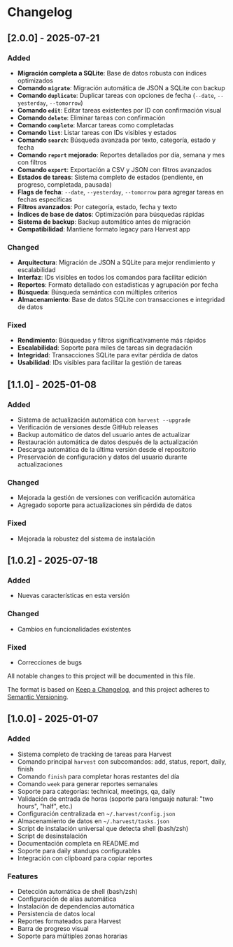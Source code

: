 # Changelog
## [2.0.0] - 2025-07-21

### Added
- **Migración completa a SQLite**: Base de datos robusta con índices optimizados
- **Comando `migrate`**: Migración automática de JSON a SQLite con backup
- **Comando `duplicate`**: Duplicar tareas con opciones de fecha (`--date`, `--yesterday`, `--tomorrow`)
- **Comando `edit`**: Editar tareas existentes por ID con confirmación visual
- **Comando `delete`**: Eliminar tareas con confirmación
- **Comando `complete`**: Marcar tareas como completadas
- **Comando `list`**: Listar tareas con IDs visibles y estados
- **Comando `search`**: Búsqueda avanzada por texto, categoría, estado y fecha
- **Comando `report` mejorado**: Reportes detallados por día, semana y mes con filtros
- **Comando `export`**: Exportación a CSV y JSON con filtros avanzados
- **Estados de tareas**: Sistema completo de estados (pendiente, en progreso, completada, pausada)
- **Flags de fecha**: `--date`, `--yesterday`, `--tomorrow` para agregar tareas en fechas específicas
- **Filtros avanzados**: Por categoría, estado, fecha y texto
- **Índices de base de datos**: Optimización para búsquedas rápidas
- **Sistema de backup**: Backup automático antes de migración
- **Compatibilidad**: Mantiene formato legacy para Harvest app

### Changed
- **Arquitectura**: Migración de JSON a SQLite para mejor rendimiento y escalabilidad
- **Interfaz**: IDs visibles en todos los comandos para facilitar edición
- **Reportes**: Formato detallado con estadísticas y agrupación por fecha
- **Búsqueda**: Búsqueda semántica con múltiples criterios
- **Almacenamiento**: Base de datos SQLite con transacciones e integridad de datos

### Fixed
- **Rendimiento**: Búsquedas y filtros significativamente más rápidos
- **Escalabilidad**: Soporte para miles de tareas sin degradación
- **Integridad**: Transacciones SQLite para evitar pérdida de datos
- **Usabilidad**: IDs visibles para facilitar la gestión de tareas

## [1.1.0] - 2025-01-08

### Added
- Sistema de actualización automática con `harvest --upgrade`
- Verificación de versiones desde GitHub releases
- Backup automático de datos del usuario antes de actualizar
- Restauración automática de datos después de la actualización
- Descarga automática de la última versión desde el repositorio
- Preservación de configuración y datos del usuario durante actualizaciones

### Changed
- Mejorada la gestión de versiones con verificación automática
- Agregado soporte para actualizaciones sin pérdida de datos

### Fixed
- Mejorada la robustez del sistema de instalación

## [1.0.2] - 2025-07-18

### Added
- Nuevas características en esta versión

### Changed
- Cambios en funcionalidades existentes

### Fixed
- Correcciones de bugs



All notable changes to this project will be documented in this file.

The format is based on [Keep a Changelog](https://keepachangelog.com/en/1.0.0/),
and this project adheres to [Semantic Versioning](https://semver.org/spec/v2.0.0.html).

## [1.0.0] - 2025-01-07

### Added
- Sistema completo de tracking de tareas para Harvest
- Comando principal `harvest` con subcomandos: add, status, report, daily, finish
- Comando `finish` para completar horas restantes del día
- Comando `week` para generar reportes semanales
- Soporte para categorías: technical, meetings, qa, daily
- Validación de entrada de horas (soporte para lenguaje natural: "two hours", "half", etc.)
- Configuración centralizada en `~/.harvest/config.json`
- Almacenamiento de datos en `~/.harvest/tasks.json`
- Script de instalación universal que detecta shell (bash/zsh)
- Script de desinstalación
- Documentación completa en README.md
- Soporte para daily standups configurables
- Integración con clipboard para copiar reportes

### Features
- Detección automática de shell (bash/zsh)
- Configuración de alias automática
- Instalación de dependencias automática
- Persistencia de datos local
- Reportes formateados para Harvest
- Barra de progreso visual
- Soporte para múltiples zonas horarias 